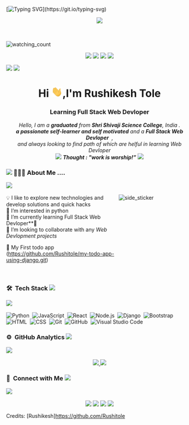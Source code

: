 [![Typing SVG](https://readme-typing-svg.herokuapp.com?font=Architects+Daughter&color=red&size=30&lines=Hello!+It's+Rushikesh!;Full+Stack+Developer...;)](https://git.io/typing-svg)
<p align="center">
  <img src="https://www.aalpha.net/wp-content/uploads/2020/12/full-stack-development.gif" height="200"/>
</p>

<br>

<p align="left"> 
<img src="https://komarev.com/ghpvc/?username=Rushitole&color=brightgreen" alt="watching_count" />
 </p>
 <p align="center">
<img src="https://img.shields.io/badge/Age-24-blue" />
  <img src="https://img.shields.io/badge/Focus-Fullstack%20Learning-blue" />
  <img src="https://img.shields.io/badge/Lives-India%20-blue" />
  <img src="https://img.shields.io/badge/Languages-English%20%26%20Hindi-blue" />
</p>
<img src="https://user-images.githubusercontent.com/73097560/115834477-dbab4500-a447-11eb-908a-139a6edaec5c.gif">
<img src="https://user-images.githubusercontent.com/73097560/115834477-dbab4500-a447-11eb-908a-139a6edaec5c.gif">
<h1 align="center">Hi <img src="https://raw.githubusercontent.com/ABSphreak/ABSphreak/master/gifs/Hi.gif" width="30px">,I'm Rushikesh Tole </h1>
<h3 align="center">Learning Full Stack Web Devloper  </h3>

</p>



<p align="center">
  <em>
    Hello, I am  a <b>graduated</b> from <b>Shri Shivaji Science College</b>, India </a>. <br>
    <b>a passionate self-learner and self motivated</b> and a <b>Full Stack Web Devloper</b>&nbsp;&nbsp,<br>and always looking to find path of which are helful in learning Web Devloper 
  </em> 
  <br>
  <img src="https://media.giphy.com/media/gH3LO09IOiZIqePwv9/giphy.gif" width="50" /> <b><i align="center">Thought : "work is worship!”</i></b> <img src="https://media.giphy.com/media/qjqUcgIyRjsl2/giphy.gif" width="50" />
</p>


### <img src="https://media.giphy.com/media/iY8CRBdQXODJSCERIr/giphy.gif" width="30px">&nbsp;👨🏻‍💻 <b>About Me ....</b>

<img src="https://user-images.githubusercontent.com/73097560/115834477-dbab4500-a447-11eb-908a-139a6edaec5c.gif">
<p align="left">

  <img align="right" width=200px height=200px alt="side_sticker" src="https://fireart.studio/wp-content/uploads/2018/06/dribble-perfect.gif" />

💡 I like to explore new technologies and develop solutions and quick hacks <br>
👀 I’m interested in python <br>
🌱 I’m currently learning Full Stack Web Devloper**🥰<br>
🔭 I’m looking to collaborate with any *Web Devlopment projects*<br>

📰 My First todo app (https://github.com/Rushitole/my-todo-app-using-django.git)<br><br><br>
 
### 🛠 &nbsp;Tech Stack <img src = "https://media2.giphy.com/media/QssGEmpkyEOhBCb7e1/giphy.gif?cid=ecf05e47a0n3gi1bfqntqmob8g9aid1oyj2wr3ds3mg700bl&rid=giphy.gif" width = 32px>
<img src="https://user-images.githubusercontent.com/73097560/115834477-dbab4500-a447-11eb-908a-139a6edaec5c.gif">
<p align="left">
  
![Python](https://img.shields.io/badge/-Python-05122A?style=flat&logo=python)&nbsp;
![JavaScript](https://img.shields.io/badge/-JavaScript-05122A?style=flat&logo=javascript)&nbsp;
![React](https://img.shields.io/badge/-React-05122A?style=flat&logo=react)&nbsp;
![Node.js](https://img.shields.io/badge/-Node.js-05122A?style=flat&logo=node.js)&nbsp;
![Django](https://img.shields.io/badge/-Django-05122A?style=flat&logo=django&logoColor=092E20)&nbsp;
![Bootstrap](https://img.shields.io/badge/-Bootstrap-05122A?style=flat&logo=bootstrap&logoColor=563D7C)\
![HTML](https://img.shields.io/badge/-HTML-05122A?style=flat&logo=HTML5)&nbsp;
![CSS](https://img.shields.io/badge/-CSS-05122A?style=flat&logo=CSS3&logoColor=1572B6)&nbsp;
![Git](https://img.shields.io/badge/-Git-05122A?style=flat&logo=git)&nbsp;
![GitHub](https://img.shields.io/badge/-GitHub-05122A?style=flat&logo=github)&nbsp;
![Visual Studio Code](https://img.shields.io/badge/-Visual%20Studio%20Code-05122A?style=flat&logo=visual-studio-code&logoColor=007ACC)&nbsp;

### ⚙️ &nbsp;GitHub Analytics <img src = "https://i.pinimg.com/originals/65/c4/f4/65c4f452571be1261e9c623f7da488ac.gif" width = 35px>
<img src="https://user-images.githubusercontent.com/73097560/115834477-dbab4500-a447-11eb-908a-139a6edaec5c.gif">

<p align="center">
<a href="https://github.com/Rushitole">
  <img height="180em" src="https://github-readme-stats-eight-theta.vercel.app/api?username=Rushitole&show_icons=true&theme=algolia&include_all_commits=true&count_private=true"/>
  <img height="180em" src="https://github-readme-stats-eight-theta.vercel.app/api/top-langs/?username=Rushitole&layout=compact&langs_count=8&theme=algolia"/>
</a>
</p>

### 🤝 &nbsp;Connect with Me <img src='https://raw.githubusercontent.com/ShahriarShafin/ShahriarShafin/main/Assets/handshake.gif' width="100px"> 
<img src="https://user-images.githubusercontent.com/73097560/115834477-dbab4500-a447-11eb-908a-139a6edaec5c.gif">
<p align="center">
<a href="https://www.linkedin.com/in/rushikesh-tole-405126203"><img src="https://img.shields.io/badge/-Rushikes%20Tole-0077B5?style=flat&logo=Linkedin&logoColor=white"/></a>
<a href="mailto:rushikeshtole19@gmail.com"><img src="https://img.shields.io/badge/-rushikeshtole19@gmail.com-D14836?style=flat&logo=Gmail&logoColor=white"/></a>
<a href="https://www.instagram.com/_mr._.rishi/"><img src="https://img.shields.io/badge/-@Rushikeshtole-E4405F?style=flat&logo=Instagram&logoColor=white"/></a>



<img src="https://user-images.githubusercontent.com/73097560/115834477-dbab4500-a447-11eb-908a-139a6edaec5c.gif">

Credits: [Rushikesh]https://github.com/Rushitole
